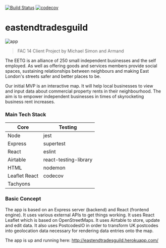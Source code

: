 [![Build Status](https://travis-ci.org/fac-14/eastendtradesguild.svg?branch=master)](https://travis-ci.org/fac-14/eastendtradesguild)
[![codecov](https://codecov.io/gh/fac-14/eastendtradesguild/branch/master/graph/badge.svg)](https://codecov.io/gh/fac-14/eastendtradesguild)

# eastendtradesguild

![app](https://i.imgur.com/0LvmSTr.png)

> FAC 14 Client Project by Michael Simon and Armand

The EETG is an alliance  of 250 small independent businesses and the self employed. As well as offering goods and services members provide social spaces, sustaining relationships between neighbours and making East London's streets safer and better places to be.

Our initial MVP is an interactive map. It will help local businesses to view and input data about commercial property rents in their neighbourhood. The aim is to empower independent businesses in times of skyrocketing business rent increases. 

### Main Tech Stack

| Core | Testing |
| - | -------- |
|Node|jest|
|Express|supertest|
|React|eslint|
|Airtable|react-testing-library|
|HTML|nodemon|
|Leaflet React|codecov|
|Tachyons||

### Basic Concept

The app is based on an Express server (backend) and React (frontend engine). It uses various external APIs to get things working. It uses React Leaflet which is based on OpenStreetMaps. It uses Airtable to store, update and edit data. It also uses PostcodesIO in order to transform UK postcodes into geolocation data necessary for rendering data entries onto the map. 

The app is up and running here: http://eastendtradesguild.herokuapp.com/
